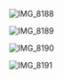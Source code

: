 ![IMG_8188](/Users/zhangchenglong/workspace/note/图片/IMG_8188.PNG)

![IMG_8189](/Users/zhangchenglong/workspace/note/图片/IMG_8189.PNG)

![IMG_8190](/Users/zhangchenglong/workspace/note/图片/IMG_8190.PNG)

![IMG_8191](/Users/zhangchenglong/workspace/note/图片/IMG_8191.PNG)

